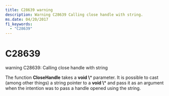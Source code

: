 ```yaml
---
title: C28639 warning
description: Warning C28639 Calling close handle with string.
ms.date: 04/20/2017
f1_keywords: 
  - "C28639"
---
```


# C28639


warning C28639: Calling close handle with string

The function **CloseHandle** takes a **void \\*** parameter. It is possible to cast (among other things) a string pointer to a **void \\*** and pass it as an argument when the intention was to pass a handle opened using the string.

